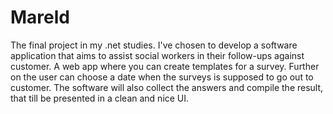 # Mareld
The final project in my .net studies. I've chosen to develop a software application that aims to assist social workers in their follow-ups against customer. A web app where you can create templates for a survey. Further on the user can choose a date when the surveys is supposed to go out to customer. The software will also collect the answers and compile the result, that till be presented in a clean and nice UI.
